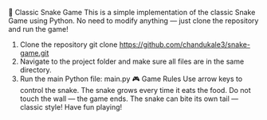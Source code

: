 🐍 Classic Snake Game
This is a simple implementation of the classic Snake Game using Python.
No need to modify anything — just clone the repository and run the game!
1. Clone the repository
git clone https://github.com/chandukale3/snake-game.git
2. Navigate to the project folder and make sure all files are in the same directory.
3. Run the main Python file:
main.py
🎮 Game Rules
Use arrow keys to control the snake.
The snake grows every time it eats the food.
Do not touch the wall — the game ends.
The snake can bite its own tail — classic style!
Have fun playing!
